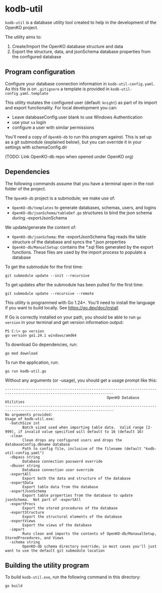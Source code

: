 # kodb-util
`kodb-util` is a database utility tool created to help in the development of the OpenKO project.

The utility aims to:

1. Create/Import the OpenKO database structure and data
2. Export the structure, data, and jsonSchema database properties from the configured database

## Program configuration
Configure your database connection information in `kodb-util-config.yaml`. As this file is on `.gitignore` a template is provided in `kodb-util-config.yaml.template`

This utility mutates the configured user (default: `knight`) as part of its import and export functionality.  For local development you can:
* Leave databaseConfig.user blank to use Windows Authentication
* use your `sa` login
* configure a user with similar permissions

You'll need a copy of `OpenKO-db` to run this program against.  This is set up as a git submodule (explained below), but 
you can override it in your settings with schemaConfig.dir

(TODO:  Link OpenKO-db repo when opened under OpenKO org)

## Dependencies
The following commands assume that you have a terminal open in the root folder of the project.

The `OpenKO-db` project is a submodule; we make use of:
* `OpenKO-db/templates` to generate databases, schemas, users, and logins
* `OpenKO-db/jsonSchema/tableDef.go` structures to bind the json schema during -exportJsonSchema

We update/generate the content of:
* `OpenKO-db/jsonSchema`: the -exportJsonSchema flag reads the table structure of the database and syncs the *.json properties
* `OpenKO-db/ManualSetup`: contains the *.sql files generated by the export functions. These files are used by the import process to populate a database

To get the submodule for the first time:
```shell
git submodule update --init --recursive
```

To get updates after the submodule has been pulled for the first time:
```shell
git submodule update --recursive --remote
```

This utility is programmed with Go 1.24+.  You'll need to install the language if you want to build locally. See https://go.dev/doc/install

If Go is correctly installed on your path, you should be able to run `go version` in your terminal and get version
information output:
```
PS C:\> go version
go version go1.24.1 windows/amd64
```
To download Go dependencies, run:
```shell
go mod download
```

To run the application, run:
```shell
go run kodb-util.go
```

Without any arguments (or -usage), you should get a usage prompt like this:
```
------------------------------------------------------------------------------------------------------------------------
                                               OpenKO Database Utilities
------------------------------------------------------------------------------------------------------------------------
No arguments provided:
Usage of kodb-util.exe:
  -batchSize int
        Batch sized used when importing table data.  Valid range [2-999], if invalid value specified will default to 16 (default 16)
  -clean
        Clean drops any configured users and drops the databaseConfig.dbname database
        Path to config file, inclusive of the filename (default "kodb-util-config.yaml")
  -dbpass string
        Database connection password override
  -dbuser string
        Database connection user override
  -exportAll
        Export both the data and structure of the database
  -exportData
        Export table data from the database
  -exportJsonSchema
        Export table properties from the database to update jsonSchema.  Not part of -exportAll
  -exportProcs
        Export the stored procedures of the database
  -exportStructure
        Export the structural elements of the database
  -exportViews
        Export the views of the database
  -import
        Runs clean and imports the contents of OpenKO-db/ManaualSetup, StoredProcedures, and Views
  -schema string
        OpenKO-db schema directory override; in most cases you'll just want to use the default git submodule location
```

## Building the utility program
To build `kodb-util.exe`, run the following command in this directory:
```shell
go build
```
